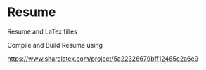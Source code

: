 # Resume
Resume and LaTex filles

Compile and Build Resume using

https://www.sharelatex.com/project/5a22326679bff12465c2a6e9
